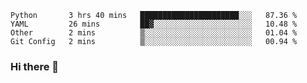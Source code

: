 <!--START_SECTION:waka-->
```text
Python       3 hrs 40 mins   ██████████████████████░░░   87.36 % 
YAML         26 mins         ██▓░░░░░░░░░░░░░░░░░░░░░░   10.48 % 
Other        2 mins          ▒░░░░░░░░░░░░░░░░░░░░░░░░   01.04 % 
Git Config   2 mins          ▒░░░░░░░░░░░░░░░░░░░░░░░░   00.94 % 
```
<!--END_SECTION:waka-->

### Hi there 👋

<!--
**DnC275/DnC275** is a ✨ _special_ ✨ repository because its `README.md` (this file) appears on your GitHub profile.

Here are some ideas to get you started:

- 🔭 I’m currently working on ...
- 🌱 I’m currently learning ...
- 👯 I’m looking to collaborate on ...
- 🤔 I’m looking for help with ...
- 💬 Ask me about ...
- 📫 How to reach me: ...
- 😄 Pronouns: ...
- ⚡ Fun fact: ...
-->
